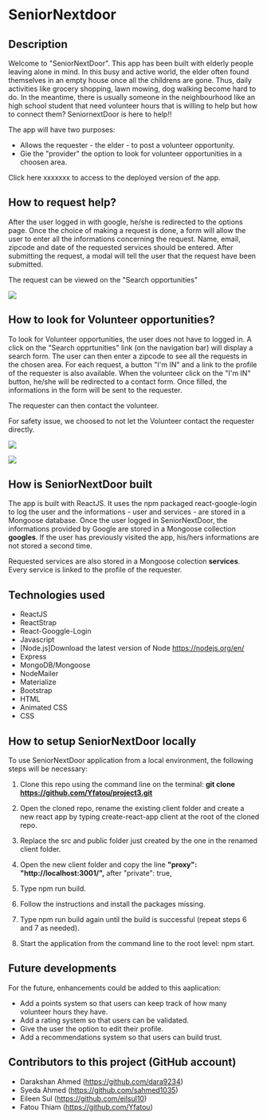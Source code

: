 # SeniorNextdoor

## Description
Welcome to "SeniorNextDoor".
This app has been built with elderly people leaving alone in mind.
In this busy and active world, the elder often found themselves in an empty house once all the childrens are gone. Thus, daily activities like grocery shopping, lawn mowing, dog walking become hard to do. In the meantime, there is usually someone in the neighbourhood like an high school student that need volunteer hours that is willing to help but how to connect them? SeniornextDoor is here to help!!


The app will have two purposes:
 - Allows the requester - the elder -  to post a volunteer opportunity.
 - Gie the "provider" the option to look for volunteer opportunities in a choosen area.



Click here xxxxxxx to access to the deployed version of the app.


## How to request help?
After the user logged in with google, he/she is redirected to the options page. 
Once the choice of making a request is done, a form will allow the user to enter all the informations concerning the request.
Name, email, zipcode and date of the requested services should be entered.
After submitting the request, a modal will tell the user that the request have been submitted.

The request can be viewed on the "Search opportunities"


![](SeniorNextDoor_demo1.gif)



## How to look for Volunteer opportunities?
To look for Volunteer opportunities, the user does not have to logged in. 
A click on the "Search opprtunities" link (on the navigation bar) will display a search form. The user can then enter a zipcode to see all the requests in the chosen area.
For each request, a button "I'm IN" and a link to the profile of the requester is also available. 
When the volunteer click on the "I'm IN" button, he/she will be redirected to a contact form. Once filled, the informations in the form will be sent to the requester.

The requester can then contact the volunteer.

For safety issue, we choosed to not let the Volunteer contact the requester directly.

![](SeniorNextDoor_demo2.gif)

![](SeniorNextDoor_demo3.gif)



## How is SeniorNextDoor built
The app is built with ReactJS. 
It uses the npm packaged react-google-login to log the user and the informations - user and services - are stored in a Mongoose database.
Once the user logged in SeniorNextDoor, the informations provided by Google are stored in a Mongoose collection __googles__. 
If the user has previously visited the app, his/hers informations are not stored a second time.

Requested services are also stored in a Mongoose colection __services__. Every service is linked to the profile of the requester.




## Technologies used
 * ReactJS
 * ReactStrap
 * React-Googgle-Login
 * Javascript
 * [Node.js]Download the latest version of Node https://nodejs.org/en/
 * Express
 * MongoDB/Mongoose
 * NodeMailer
 * Materialize
 * Bootstrap
 * HTML
 * Animated CSS
 * CSS
 


## How to setup SeniorNextDoor locally
To use SeniorNextDoor application from a local environment, the following steps will be necessary:
 
 1. Clone this repo using the command line on the terminal: __git clone https://github.com/Yfatou/project3.git__

 2. Open the cloned repo, rename the existing client folder and create a new react app by typing create-react-app client at the root of the cloned repo.

 3. Replace the src and public folder just created by the one in the renamed client folder.

 4. Open the new client folder and copy the line __"proxy": "http://localhost:3001/",__ after "private": true,

 5. Type npm run build.

 6. Follow the instructions and install the packages missing.

 7. Type npm run build again until the build is successful (repeat steps 6 and 7 as needed).

 8. Start the application from the command line to the root level: npm start.


## Future developments
For the future, enhancements could be added to this aaplication:
 * Add a points system so that users can keep track of how many volunteer hours they have.
 * Add a rating system so that users can be validated.
 * Give the user the option to edit their profile.
 * Add a recommendations system so that users can build trust.


## Contributors to this project (GitHub account)
 - Darakshan Ahmed (https://github.com/dara9234)
 - Syeda Ahmed (https://github.com/sahmed1035)
 - Eileen Sul (https://github.com/eilsul10)
 - Fatou Thiam (https://github.com/Yfatou)


